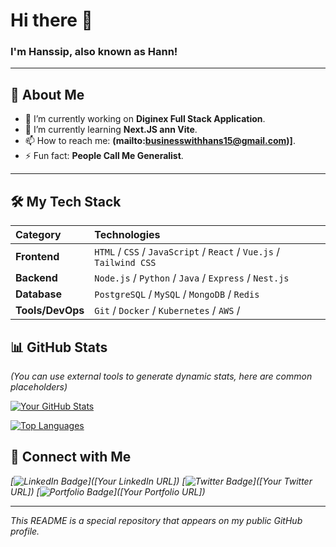 # Hi there 👋

### I'm Hanssip, also known as Hann!

---

## 🧐 About Me

- 🔭 I’m currently working on **Diginex Full Stack Application**.
- 🌱 I’m currently learning **Next.JS ann Vite**.
- 📫 How to reach me: **(mailto:businesswithhans15@gmail.com)]**.
- ⚡ Fun fact: **People Call Me Generalist**.

---

## 🛠️ My Tech Stack

| Category | Technologies |
| :--- | :--- |
| **Frontend** | `HTML` / `CSS` / `JavaScript` / `React` / `Vue.js` / `Tailwind CSS` |
| **Backend** | `Node.js` / `Python` / `Java` / `Express` / `Nest.js` |
| **Database** | `PostgreSQL` / `MySQL` / `MongoDB` / `Redis` |
| **Tools/DevOps** | `Git` / `Docker` / `Kubernetes` / `AWS` / |

## 📊 GitHub Stats

*(You can use external tools to generate dynamic stats, here are common placeholders)*

[![Your GitHub Stats](https://github-readme-stats.vercel.app/api?username=hanssip15&show_icons=true&theme=radical)](https://github.com/anuraghazra/github-readme-stats)

[![Top Languages](https://github-readme-stats.vercel.app/api/top-langs/?username=hanssip15&layout=compact&theme=vision-friendly)](https://github.com/anuraghazra/github-readme-stats)


## 🔗 Connect with Me

*[![LinkedIn Badge](https://img.shields.io/badge/-LinkedIn-0077B5?style=flat-square&logo=linkedin&logoColor=white)]([Your LinkedIn URL])*
*[![Twitter Badge](https://img.shields.io/badge/-Twitter-1DA1F2?style=flat-square&logo=twitter&logoColor=white)]([Your Twitter URL])*
*[![Portfolio Badge](https://img.shields.io/badge/Portfolio-FF5722?style=flat-square&logo=browser&logoColor=white)]([Your Portfolio URL])*

---

*This README is a special repository that appears on my public GitHub profile.*
